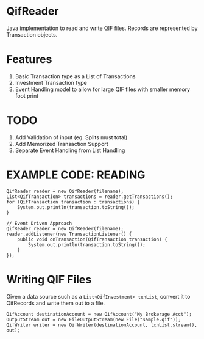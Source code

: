 QifReader
=========

Java implementation to read and write QIF files. Records are represented
by Transaction objects.

Features
========
1. Basic Transaction type as a List of Transactions
2. Investment Transaction type
3. Event Handling model to allow for large QIF files with smaller memory foot print

TODO
====

1. Add Validation of input (eg. Splits must total)
2. Add Memorized Transaction Support
3. Separate Event Handling from List Handling

EXAMPLE CODE: READING
=====================

    QifReader reader = new QifReader(filename);
    List<QifTransaction> transactions = reader.getTransactions();
    for (QifTransaction transaction : transactions) {
    	System.out.println(transaction.toString());
    }
    
    // Event Driven Approach
    QifReader reader = new QifReader(filename);
    reader.addListener(new TransactionListener() {
    	public void onTransaction(QifTransaction transaction) {
    		System.out.println(transaction.toString());
    	}
    });

Writing QIF Files
=================
Given a data source such as a `List<QifInvestment> txnList`, convert it to QifRecords 
and write them out to a file.

    QifAccount destinationAccount = new QifAccount("My Brokerage Acct");
    OutputStream out = new FileOutputStream(new File("sample.qif"));
    QifWriter writer = new QifWriter(destinationAccount, txnList.stream(), out);
    
    
    
